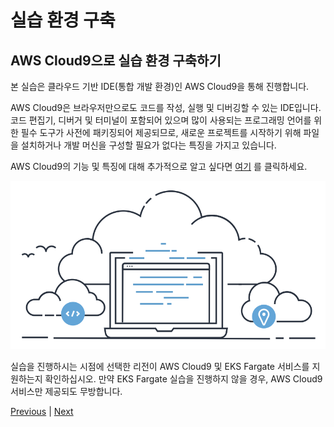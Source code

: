 # 실습 환경 구축

## AWS Cloud9으로 실습 환경 구축하기
본 실습은 클라우드 기반 IDE(통합 개발 환경)인 AWS Cloud9을 통해 진행합니다.

AWS Cloud9은 브라우저만으로도 코드를 작성, 실행 및 디버깅할 수 있는 IDE입니다. 코드 편집기, 디버거 및 터미널이 포함되어 있으며 많이 사용되는 프로그래밍 언어를 위한 필수 도구가 사전에 패키징되어 제공되므로, 새로운 프로젝트를 시작하기 위해 파일을 설치하거나 개발 머신을 구성할 필요가 없다는 특징을 가지고 있습니다.

AWS Cloud9의 기능 및 특징에 대해 추가적으로 알고 싶다면 [여기](https://aws.amazon.com/cloud9/?nc1=h_ls) 를 클릭하세요.

![](../images/aws_cloud9_icon.png)

실습을 진행하시는 시점에 선택한 리전이 AWS Cloud9 및 EKS Fargate 서비스를 지원하는지 확인하십시오. 만약 EKS Fargate 실습을 진행하지 않을 경우, AWS Cloud9 서비스만 제공되도 무방합니다.

[Previous](../20-preq/200-event-engine.md) | [Next](./100-aws-cloud9.md)